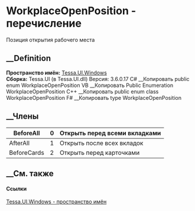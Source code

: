 # WorkplaceOpenPosition - перечисление
Позиция открытия рабочего места
## __Definition
 **Пространство имён:** [Tessa.UI.Windows](N_Tessa_UI_Windows.htm)  
 **Сборка:** Tessa.UI (в Tessa.UI.dll) Версия: 3.6.0.17
C# __Копировать
     public enum WorkplaceOpenPosition
VB __Копировать
     Public Enumeration WorkplaceOpenPosition
C++ __Копировать
     public enum class WorkplaceOpenPosition
F# __Копировать
     type WorkplaceOpenPosition
##  __Члены
BeforeAll| 0|  Открыть перед всеми вкладками  
---|---|---  
AfterAll| 1|  Открыть после всех вкладок  
BeforeCards| 2|  Открыть перед карточками  
## __См. также
#### Ссылки
[Tessa.UI.Windows - пространство имён](N_Tessa_UI_Windows.htm)
